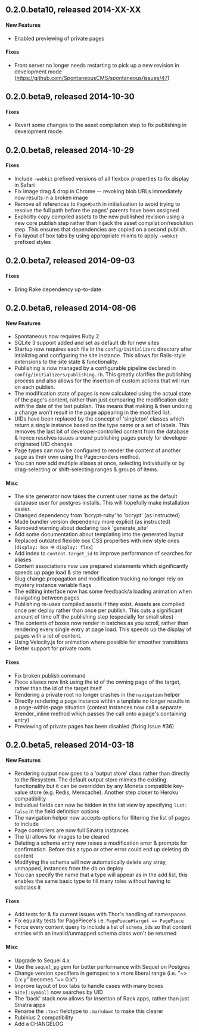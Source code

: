 ## 0.2.0.beta10, released 2014-XX-XX

#### New Features

- Enabled previewing of private pages

#### Fixes

- Front server no longer needs restarting to pick up a new revision in development mode (https://github.com/SpontaneousCMS/spontaneous/issues/47)

## 0.2.0.beta9, released 2014-10-30

#### Fixes

- Revert some changes to the asset compilation step to fix publishing in development mode.

## 0.2.0.beta8, released 2014-10-29

#### Fixes

- Include `-webkit` prefixed versions of all flexbox properties to fix display in Safari
- Fix image drag & drop in Chrome -- revoking blob URLs immediately now results in a broken image
- Remove all references to `Page#path` in initialization to avoid trying to resolve the full path before the pages' parents have been assigned
- Explicitly copy compiled assets to the new published revision using a new core publish step rather than hijack the asset compilation/resolution step. This ensures that dependencies are copied on a second publish.
- Fix layout of box tabs by using appropriate mixins to apply `-webkit` prefixed styles

## 0.2.0.beta7, released 2014-09-03

#### Fixes

- Bring Rake dependency up-to-date

## 0.2.0.beta6, released 2014-08-06

#### New Features

- Spontaneous now requires Ruby 2
- SQLite 3 support added and set as default db for new sites
- Startup now requires each file in the `config/initializers` directory after intializing and configuring the site instance. This allows for Rails-style extensions to the site state & functionality.
- Publishing is now managed by a configurable pipeline declared in `config/initializers/publishing.rb`. This greatly clarifies the publishing process and also allows for the insertion of custom actions that will run on each publish.
- The modification state of pages is now calculated using the actual state of the page's content, rather than just comparing the modification date with the date of the last publish. This means that making & then undoing a change won't result in the page appearing in the modified list.
- UIDs have been replaced by the concept of 'singleton' classes which return a single instance based on the type name or a set of labels. This removes the last bit of developer-controlled content from the database & hence resolves issues around publishing pages purely for developer originated UID changes.
- Page types can now be configured to render the content of another page as their own using the Page::renders method.
- You can now add multiple aliases at once, selecting individually or by drag-selecting or shift-selecting ranges & groups of items.

#### Misc

- The site generator now takes the current user name as the default
  database user for postgres installs. This will hopefully make installation easier.
- Changed dependency from 'bcrypt-ruby' to 'bcrypt' (as instructed)
- Made bundler version dependency more explicit (as instructed)
- Removed warning about declaring task 'generate_site'
- Add some documentation about templating into the generated layout
- Replaced outdated flexible box CSS properties with new style ones (`display: box` => `display: flex`)
- Add index to `content.target_id` to improve performance of searches for aliases
- Content associations now use prepared statements which significantly speeds up page load & site render
- Slug change propagation and modification tracking no longer rely on mystery instance variable flags
- The editing interface now has some feedback/a loading animation when navigating between pages
- Publishing re-uses compiled assets if they exist. Assets are compiled once per deploy rather than once per publish. This cuts a significant amount of time off the publishing step (especially for small sites)
- The contents of boxes now render in batches as you scroll, rather than rendering every single entry at page load. This speeds up the display of pages with a lot of content.
- Using Velocity.js for animation where possible for smoother transitions
- Better support for private roots


#### Fixes

- Fix broken publish command
- Piece aliases now link using the id of the owning page of the target, rather than the id of the target itself
- Rendering a private root no longer crashes in the `navigation` helper
- Directly rendering a page instance within a tenplate no longer results in a page-within-page situation (context instances now call a separate #render_inline method which passes the call onto a page's containing entry)
- Previewing of private pages has been disabled (fixing issue #36)

## 0.2.0.beta5, released 2014-03-18

#### New Features

- Rendering output now goes to a 'output store' class rather than directly to the filesystem.
  The default output store mimics the existing functionality but it can be overridden by
  any Moneta compatible key-value store (e.g. Redis, Memcache). Another step closer to
  Heroku compatibility
- Individual fields can now be hidden in the list view by specifying `list: false` in the
  field definition options
- The navigation helper now accepts options for filtering the list of pages to include
- Page controllers are now full Sinatra instances
- The UI allows for images to be cleared
- Deleting a schema entry now raises a modification error & prompts for confirmation.
  Before this a typo or other error could end up deleting db content
- Modifying the schema will now automatically delete any stray, unmapped, instances from
  the db on deploy
- You can specify the name that a type will appear as in the add list, this enables the same
  basic type to fill many roles without having to subclass it

#### Fixes

- Add tests for & fix current issues with Thor's handling of namespaces
- Fix equality tests for PagePiece's i.e. `PagePiece#target == PagePiece`
- Force every content query to include a list of `schema_id`s so that content entries
  with an invalid/unmapped schema class won't be returned

#### Misc

- Upgrade to Sequel 4.x
- Use the `sequel_pg` gem for better performance with Sequel on Postgres
- Change version specifiers in gemspec to a more liberal range (i.e. "~> 0.x.y" becomes "~> 0.x")
- Improve layout of box tabs to handle cases with many boxes
- `Site[:symbol]` now searches by UID
- The 'back' stack now allows for insertion of Rack apps, rather than just Sinatra apps
- Rename the `:text` fieldtype to `:markdown` to make this clearer
- Rubinius 2 compatibility
- Add a CHANGELOG